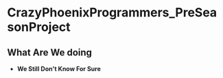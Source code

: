 # CrazyPhoenixProgrammers_PreSeasonProject

## What Are We doing

* **We Still Don't Know For Sure**
